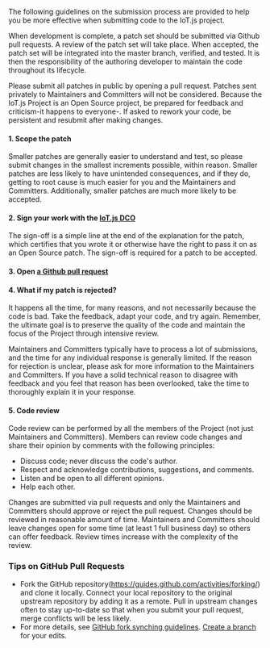 The following guidelines on the submission process are provided to help you be more effective when submitting code to the IoT.js project.

When development is complete, a patch set should be submitted via Github pull requests. A review of the patch set will take place. When accepted, the patch set will be integrated into the master branch, verified, and tested. It is then the responsibility of the authoring developer to maintain the code throughout its lifecycle.

Please submit all patches in public by opening a pull request. Patches sent privately to Maintainers and Committers will not be considered. Because the IoT.js Project is an Open Source project, be prepared for feedback and criticism-it happens to everyone-. If asked to rework your code, be persistent and resubmit after making changes.

#### 1. Scope the patch

Smaller patches are generally easier to understand and test, so please submit changes in the smallest increments possible, within reason. Smaller patches are less likely to have unintended consequences, and if they do, getting to root cause is much easier for you and the Maintainers and Committers. Additionally, smaller patches are much more likely to be accepted.

#### 2. Sign your work with the [IoT.js DCO](IoT.js-Developer's-Certificate-of-Origin-1.0.md)

The sign-off is a simple line at the end of the explanation for the patch, which certifies that you wrote it or otherwise have the right to pass it on as an Open Source patch. The  sign-off is required for a patch to be accepted.

#### 3. Open [a Github pull request](https://github.com/pando-project/iotjs/pulls)

#### 4. What if my patch is rejected?

It happens all the time, for many reasons, and not necessarily because the code is bad. Take the feedback, adapt your code, and try again. Remember, the ultimate goal is to preserve the quality of the code and maintain the focus of the Project through intensive review.

Maintainers and Committers typically have to process a lot of submissions, and the time for any individual response is generally limited. If the reason for rejection is unclear, please ask for more information to the Maintainers and Committers.
If you have a solid technical reason to disagree with feedback and you feel that reason has been overlooked, take the time to thoroughly explain it in your response.

#### 5. Code review

Code review can be performed by all the members of the Project (not just Maintainers and Committers). Members can review code changes and share their opinion by comments with the following principles:
* Discuss code; never discuss the code's author.
* Respect and acknowledge contributions, suggestions, and comments.
* Listen and be open to all different opinions.
* Help each other.

Changes are submitted via pull requests and only the Maintainers and Committers should approve or reject the pull request.
Changes should be reviewed in reasonable amount of time. Maintainers and Committers should leave changes open for some time (at least 1 full business day) so others can offer feedback. Review times increase with the complexity of the review.

### Tips on GitHub Pull Requests
* Fork the GitHub repository(https://guides.github.com/activities/forking/) and clone it locally.
Connect your local repository to the original upstream repository by adding it as a remote.
Pull in upstream changes often to stay up-to-date so that when you submit your pull request, merge conflicts will be less likely.
* For more details, see [GitHub fork synching guidelines](https://help.github.com/articles/syncing-a-fork/).
[Create a branch](https://guides.github.com/introduction/flow/) for your edits.
